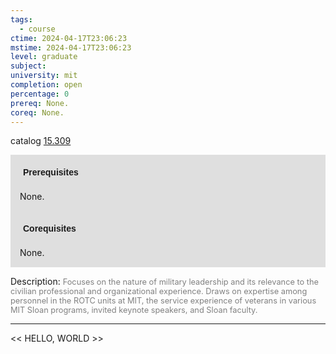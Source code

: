 ```yaml
---
tags:
  - course
ctime: 2024-04-17T23:06:23
mstime: 2024-04-17T23:06:23
level: graduate
subject: 
university: mit
completion: open
percentage: 0
prereq: None.
coreq: None.
---
```


catalog [15.309](http://student.mit.edu/catalog/m15b.html#15.309)

<span style="display: block; padding: 15px; background-color: rgb(100, 100, 100, 0.2);"><font id="m_prereq1073_0" style="display: block; font-family: Arial, sans-serif; font-weight: bold; padding: 5px">Prerequisites</font><br><span id="prereq1073_0">None.</span></span>
<span style="display: block; padding: 15px; background-color: rgb(100, 100, 100, 0.2);"><font id="m_coreq1073_0" style="display: block; font-family: Arial, sans-serif; font-weight: bold; padding: 5px">Corequisites</font><br><span id="coreq1073_0">None.</span></span>

<font style="">Description:</font>
<font style="color: grey; font-size: 0.8rem;">Focuses on the nature of military leadership and its relevance to the civilian professional and organizational experience. Draws on expertise among personnel in the ROTC units at MIT, the service experience of veterans in various MIT Sloan programs, invited keynote speakers, and Sloan faculty.</font>



---

<< HELLO, WORLD >>
